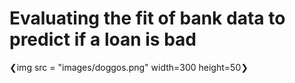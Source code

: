 # Evaluating the fit of bank data to predict if a loan is bad

❮img src = "images/doggos.png" width=300 height=50❯
